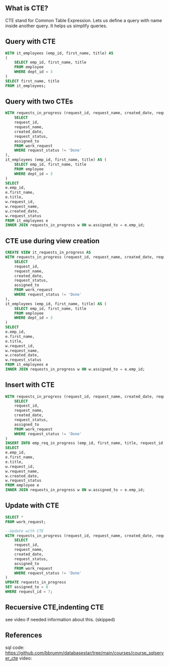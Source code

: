 
## What is CTE?
CTE stand for Common Table Expression.
Lets us define a query with name inside another query.
It helps us simplify queries.

## Query with CTE
```sql
WITH it_employees (emp_id, first_name, title) AS
(
	SELECT emp_id, first_name, title
	FROM employee
	WHERE dept_id = 3
)
SELECT first_name, title
FROM it_employees;
```

## Query with two CTEs
```sql
WITH requests_in_progress (request_id, request_name, created_date, request_status, assigned_to) AS (
	SELECT
	request_id,
	request_name,
	created_date,
	request_status,
	assigned_to
	FROM work_request
	WHERE request_status != 'Done'
),
it_employees (emp_id, first_name, title) AS (
	SELECT emp_id, first_name, title
	FROM employee
	WHERE dept_id = 3
)
SELECT
e.emp_id,
e.first_name,
e.title,
w.request_id,
w.request_name,
w.created_date,
w.request_status
FROM it_employees e
INNER JOIN requests_in_progress w ON w.assigned_to = e.emp_id;
```

## CTE use during view creation
```sql
CREATE VIEW it_requests_in_progress AS
WITH requests_in_progress (request_id, request_name, created_date, request_status, assigned_to) AS (
	SELECT
	request_id,
	request_name,
	created_date,
	request_status,
	assigned_to
	FROM work_request
	WHERE request_status != 'Done'
),
it_employees (emp_id, first_name, title) AS (
	SELECT emp_id, first_name, title
	FROM employee
	WHERE dept_id = 3
)
SELECT
e.emp_id,
e.first_name,
e.title,
w.request_id,
w.request_name,
w.created_date,
w.request_status
FROM it_employees e
INNER JOIN requests_in_progress w ON w.assigned_to = e.emp_id;
```

## Insert with CTE
```sql
WITH requests_in_progress (request_id, request_name, created_date, request_status, assigned_to) AS (
	SELECT
	request_id,
	request_name,
	created_date,
	request_status,
	assigned_to
	FROM work_request
	WHERE request_status != 'Done'
)
INSERT INTO emp_req_in_progress (emp_id, first_name, title, request_id, request_name, created_date, request_status)
SELECT
e.emp_id,
e.first_name,
e.title,
w.request_id,
w.request_name,
w.created_date,
w.request_status
FROM employee e
INNER JOIN requests_in_progress w ON w.assigned_to = e.emp_id;
```

## Update with CTE
```sql
SELECT *
FROM work_request;

--Update with CTE
WITH requests_in_progress (request_id, request_name, created_date, request_status, assigned_to) AS (
	SELECT
	request_id,
	request_name,
	created_date,
	request_status,
	assigned_to
	FROM work_request
	WHERE request_status != 'Done'
)
UPDATE requests_in_progress
SET assigned_to = 8
WHERE request_id = 7;
```

## Recuersive CTE,indenting CTE
see video if needed information about this.
(skipped)

## References
sql code: https://github.com/bbrumm/databasestar/tree/main/courses/course_sqlserver_cte
video: 